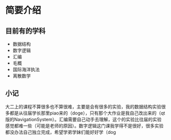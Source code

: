 # 简要介绍
## 目前有的学科
- 数据结构
- 数字逻辑
- 汇编
- 毛概
- 国际海洋执法
- 离散数学
## 小记
大二上的课程不算很多也不算很难，主要是会有很多的实验，我的数据结构实验很多都是从往届学长那里piao来的（doge），只有那个大作业是我自己改出来的（qt版的NavigationSystem）。汇编需要自己动手去理解，这个的实验比往届的实验感觉都难一些（可能是老师的原因）。数字逻辑这门课我学得不是很好，很多实验都没办法自己独立完成，希望学弟学妹们能好好学（dog